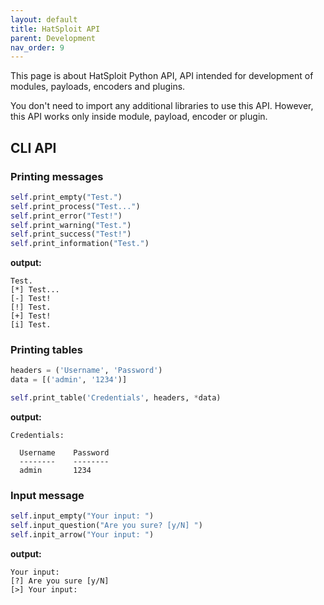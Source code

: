 ```yaml
---
layout: default
title: HatSploit API
parent: Development
nav_order: 9
---
```


This page is about HatSploit Python API, API intended for development of modules, payloads, encoders and plugins.

You don't need to import any additional libraries to use this API. However, this API works only inside module, payload, encoder or plugin.

## CLI API

### Printing messages

```python
self.print_empty("Test.")
self.print_process("Test...")
self.print_error("Test!")
self.print_warning("Test.")
self.print_success("Test!")
self.print_information("Test.")
```

**output:**

```hsf
Test.
[*] Test...
[-] Test!
[!] Test.
[+] Test!
[i] Test.
```

### Printing tables

```python
headers = ('Username', 'Password')
data = [('admin', '1234')]

self.print_table('Credentials', headers, *data)
```

**output:**

```hsf
Credentials:

  Username    Password
  --------    --------
  admin       1234
```

### Input message

```python
self.input_empty("Your input: ")
self.input_question("Are you sure? [y/N] ")
self.inpit_arrow("Your input: ")
```

**output:**

```hsf
Your input:
[?] Are you sure [y/N]
[>] Your input:
```
